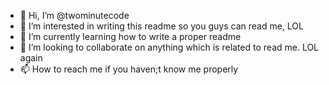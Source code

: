 - 👋 Hi, I’m @twominutecode
- 👀 I’m interested in writing this readme so you guys can read me, LOL
- 🌱 I’m currently learning how to write a proper readme
- 💞️ I’m looking to collaborate on anything which is related to read me. LOL again
- 📫 How to reach me if you haven;t know me properly 

<!---
twominutecode/twominutecode is a ✨ special ✨ repository because its `README.md` (this file) appears on your GitHub profile.
You can click the Preview link to take a look at your changes.
--->

